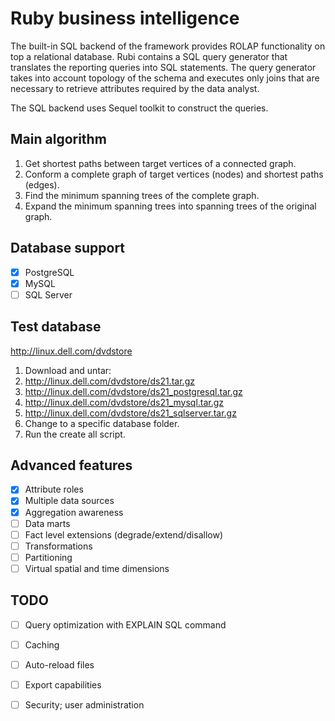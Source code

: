 # Ruby business intelligence

The built-in SQL backend of the framework provides ROLAP functionality on top a relational database.
Rubi contains a SQL query generator that translates the reporting queries into SQL statements.
The query generator takes into account topology of the schema and executes only joins
that are necessary to retrieve attributes required by the data analyst.

The SQL backend uses Sequel toolkit to construct the queries.

## Main algorithm

1. Get shortest paths between target vertices of a connected graph.
2. Conform a complete graph of target vertices (nodes) and shortest paths (edges).
3. Find the minimum spanning trees of the complete graph.
4. Expand the minimum spanning trees into spanning trees of the original graph.

## Database support

- [x] PostgreSQL
- [x] MySQL
- [ ] SQL Server

## Test database

http://linux.dell.com/dvdstore

1. Download and untar:
  1. http://linux.dell.com/dvdstore/ds21.tar.gz
  2. http://linux.dell.com/dvdstore/ds21_postgresql.tar.gz
  3. http://linux.dell.com/dvdstore/ds21_mysql.tar.gz
  4. http://linux.dell.com/dvdstore/ds21_sqlserver.tar.gz
2. Change to a specific database folder.
3. Run the create all script.

## Advanced features

- [x] Attribute roles
- [x] Multiple data sources
- [x] Aggregation awareness
- [ ] Data marts
- [ ] Fact level extensions (degrade/extend/disallow)
- [ ] Transformations
- [ ] Partitioning
- [ ] Virtual spatial and time dimensions

## TODO

- [ ] Query optimization with EXPLAIN SQL command
- [ ] Caching
- [ ] Auto-reload files

- [ ] Export capabilities
- [ ] Security; user administration
